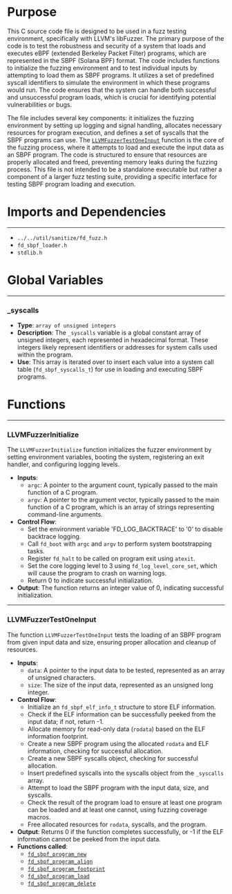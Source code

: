 # Purpose
This C source code file is designed to be used in a fuzz testing environment, specifically with LLVM's libFuzzer. The primary purpose of the code is to test the robustness and security of a system that loads and executes eBPF (extended Berkeley Packet Filter) programs, which are represented in the SBPF (Solana BPF) format. The code includes functions to initialize the fuzzing environment and to test individual inputs by attempting to load them as SBPF programs. It utilizes a set of predefined syscall identifiers to simulate the environment in which these programs would run. The code ensures that the system can handle both successful and unsuccessful program loads, which is crucial for identifying potential vulnerabilities or bugs.

The file includes several key components: it initializes the fuzzing environment by setting up logging and signal handling, allocates necessary resources for program execution, and defines a set of syscalls that the SBPF programs can use. The [`LLVMFuzzerTestOneInput`](#LLVMFuzzerTestOneInput) function is the core of the fuzzing process, where it attempts to load and execute the input data as an SBPF program. The code is structured to ensure that resources are properly allocated and freed, preventing memory leaks during the fuzzing process. This file is not intended to be a standalone executable but rather a component of a larger fuzz testing suite, providing a specific interface for testing SBPF program loading and execution.
# Imports and Dependencies

---
- `../../util/sanitize/fd_fuzz.h`
- `fd_sbpf_loader.h`
- `stdlib.h`


# Global Variables

---
### \_syscalls
- **Type**: `array of unsigned integers`
- **Description**: The `_syscalls` variable is a global constant array of unsigned integers, each represented in hexadecimal format. These integers likely represent identifiers or addresses for system calls used within the program.
- **Use**: This array is iterated over to insert each value into a system call table (`fd_sbpf_syscalls_t`) for use in loading and executing SBPF programs.


# Functions

---
### LLVMFuzzerInitialize<!-- {{#callable:LLVMFuzzerInitialize}} -->
The `LLVMFuzzerInitialize` function initializes the fuzzer environment by setting environment variables, booting the system, registering an exit handler, and configuring logging levels.
- **Inputs**:
    - `argc`: A pointer to the argument count, typically passed to the main function of a C program.
    - `argv`: A pointer to the argument vector, typically passed to the main function of a C program, which is an array of strings representing command-line arguments.
- **Control Flow**:
    - Set the environment variable 'FD_LOG_BACKTRACE' to '0' to disable backtrace logging.
    - Call `fd_boot` with `argc` and `argv` to perform system bootstrapping tasks.
    - Register `fd_halt` to be called on program exit using `atexit`.
    - Set the core logging level to 3 using `fd_log_level_core_set`, which will cause the program to crash on warning logs.
    - Return 0 to indicate successful initialization.
- **Output**: The function returns an integer value of 0, indicating successful initialization.


---
### LLVMFuzzerTestOneInput<!-- {{#callable:LLVMFuzzerTestOneInput}} -->
The function `LLVMFuzzerTestOneInput` tests the loading of an SBPF program from given input data and size, ensuring proper allocation and cleanup of resources.
- **Inputs**:
    - `data`: A pointer to the input data to be tested, represented as an array of unsigned characters.
    - `size`: The size of the input data, represented as an unsigned long integer.
- **Control Flow**:
    - Initialize an `fd_sbpf_elf_info_t` structure to store ELF information.
    - Check if the ELF information can be successfully peeked from the input data; if not, return -1.
    - Allocate memory for read-only data (`rodata`) based on the ELF information footprint.
    - Create a new SBPF program using the allocated `rodata` and ELF information, checking for successful allocation.
    - Create a new SBPF syscalls object, checking for successful allocation.
    - Insert predefined syscalls into the syscalls object from the `_syscalls` array.
    - Attempt to load the SBPF program with the input data, size, and syscalls.
    - Check the result of the program load to ensure at least one program can be loaded and at least one cannot, using fuzzing coverage macros.
    - Free allocated resources for `rodata`, syscalls, and the program.
- **Output**: Returns 0 if the function completes successfully, or -1 if the ELF information cannot be peeked from the input data.
- **Functions called**:
    - [`fd_sbpf_program_new`](fd_sbpf_loader.c.driver.md#fd_sbpf_program_new)
    - [`fd_sbpf_program_align`](fd_sbpf_loader.c.driver.md#fd_sbpf_program_align)
    - [`fd_sbpf_program_footprint`](fd_sbpf_loader.c.driver.md#fd_sbpf_program_footprint)
    - [`fd_sbpf_program_load`](fd_sbpf_loader.c.driver.md#fd_sbpf_program_load)
    - [`fd_sbpf_program_delete`](fd_sbpf_loader.c.driver.md#fd_sbpf_program_delete)


